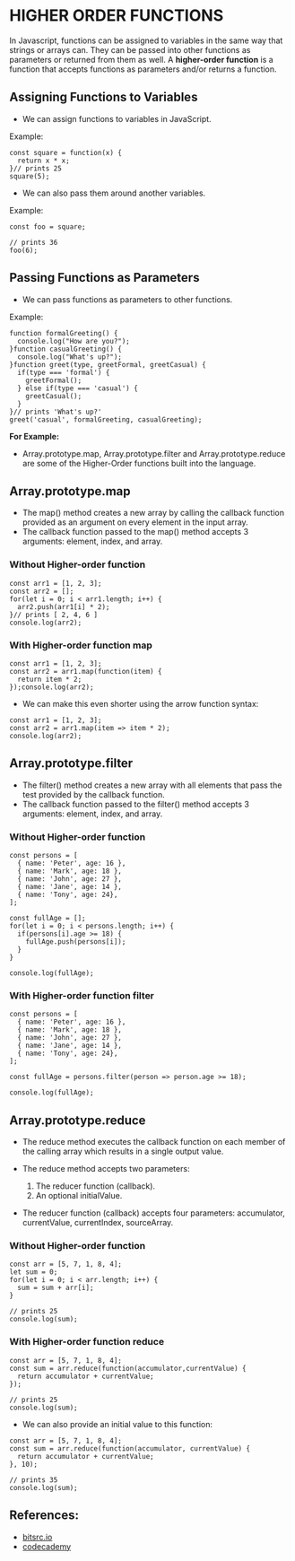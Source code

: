# HIGHER ORDER FUNCTIONS
In Javascript, functions can be assigned to variables in the same way that strings or arrays can. They can be passed into other functions as parameters or returned from them as well. A **higher-order function** is a function that accepts functions as parameters and/or returns a function.

## Assigning Functions to Variables
* We can assign functions to variables in JavaScript.

Example:

```
const square = function(x) {
  return x * x;
}// prints 25
square(5);
```
* We can also pass them around another variables.

Example:
```
const foo = square;

// prints 36
foo(6);
```
## Passing Functions as Parameters
* We can pass functions as parameters to other functions.

Example:
```
function formalGreeting() {
  console.log("How are you?");
}function casualGreeting() {
  console.log("What's up?");
}function greet(type, greetFormal, greetCasual) {
  if(type === 'formal') {
    greetFormal();
  } else if(type === 'casual') {
    greetCasual();
  }
}// prints 'What's up?'
greet('casual', formalGreeting, casualGreeting);
```
**For Example:**
 * Array.prototype.map, Array.prototype.filter and Array.prototype.reduce are some of the Higher-Order functions built into the language.

## Array.prototype.map

* The map() method creates a new array by calling the callback function provided as an argument on every element in the input array.
* The callback function passed to the map() method accepts 3 arguments: element, index, and array.

### Without Higher-order function
```
const arr1 = [1, 2, 3];
const arr2 = [];
for(let i = 0; i < arr1.length; i++) {
  arr2.push(arr1[i] * 2);
}// prints [ 2, 4, 6 ]
console.log(arr2);
```
### With Higher-order function map
```
const arr1 = [1, 2, 3];
const arr2 = arr1.map(function(item) {
  return item * 2;
});console.log(arr2);
```
* We can make this even shorter using the arrow function syntax:
```
const arr1 = [1, 2, 3];
const arr2 = arr1.map(item => item * 2);
console.log(arr2);
```
## Array.prototype.filter
* The filter() method creates a new array with all elements that pass the test provided by the callback function.
* The callback function passed to the filter() method accepts 3 arguments: element, index, and array.
  
### Without Higher-order function
```
const persons = [
  { name: 'Peter', age: 16 },
  { name: 'Mark', age: 18 },
  { name: 'John', age: 27 },
  { name: 'Jane', age: 14 },
  { name: 'Tony', age: 24},
];

const fullAge = [];
for(let i = 0; i < persons.length; i++) {
  if(persons[i].age >= 18) {
    fullAge.push(persons[i]);
  }
}

console.log(fullAge);
```

### With Higher-order function filter
```
const persons = [
  { name: 'Peter', age: 16 },
  { name: 'Mark', age: 18 },
  { name: 'John', age: 27 },
  { name: 'Jane', age: 14 },
  { name: 'Tony', age: 24},
];

const fullAge = persons.filter(person => person.age >= 18);

console.log(fullAge);
```
## Array.prototype.reduce
* The reduce method executes the callback function on each member of the calling array which results in a single output value. 
* The reduce method accepts two parameters: 
    1. The reducer function (callback). 
    2. An optional initialValue.

* The reducer function (callback) accepts four parameters: accumulator, currentValue, currentIndex, sourceArray.

### Without Higher-order function
```
const arr = [5, 7, 1, 8, 4];
let sum = 0;
for(let i = 0; i < arr.length; i++) {
  sum = sum + arr[i];
}

// prints 25
console.log(sum);
```

### With Higher-order function reduce
```
const arr = [5, 7, 1, 8, 4];
const sum = arr.reduce(function(accumulator,currentValue) {
  return accumulator + currentValue;
});

// prints 25
console.log(sum);
```
* We can also provide an initial value to this function:

```
const arr = [5, 7, 1, 8, 4];
const sum = arr.reduce(function(accumulator, currentValue) {
  return accumulator + currentValue;
}, 10);

// prints 35
console.log(sum);
```

## References:

* [bitsrc.io](https://blog.bitsrc.io/understanding-higher-order-functions-in-javascript-75461803bad)
* [codecademy](https://www.codecademy.com/learn/game-dev-learn-javascript-higher-order-functions-and-iterators/modules/game-dev-learn-javascript-iterators/cheatsheet)